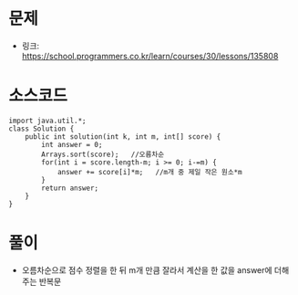 # 문제
- 링크: 
<https://school.programmers.co.kr/learn/courses/30/lessons/135808>

# 소스코드
```
import java.util.*;
class Solution {
    public int solution(int k, int m, int[] score) {
        int answer = 0;
        Arrays.sort(score);   //오름차순
        for(int i = score.length-m; i >= 0; i-=m) {
            answer += score[i]*m;   //m개 중 제일 작은 원소*m
        }
        return answer; 
    }
}
```
# 풀이
- 오름차순으로 점수 정렬을 한 뒤 m개 만큼 잘라서 계산을 한 값을 answer에 더해주는 반복문
